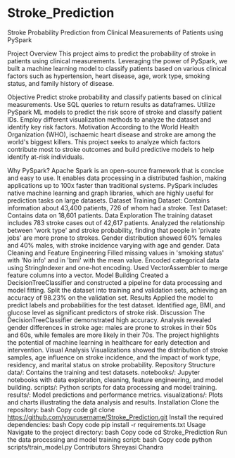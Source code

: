 # Stroke_Prediction
Stroke Probability Prediction from Clinical Measurements of Patients using PySpark

Project Overview
This project aims to predict the probability of stroke in patients using clinical measurements. Leveraging the power of PySpark, we built a machine learning model to classify patients based on various clinical factors such as hypertension, heart disease, age, work type, smoking status, and family history of disease.

Objective
Predict stroke probability and classify patients based on clinical measurements.
Use SQL queries to return results as dataframes.
Utilize PySpark ML models to predict the risk score of stroke and classify patient IDs.
Employ different visualization methods to analyze the dataset and identify key risk factors.
Motivation
According to the World Health Organization (WHO), ischaemic heart disease and stroke are among the world's biggest killers. This project seeks to analyze which factors contribute most to stroke outcomes and build predictive models to help identify at-risk individuals.

Why PySpark?
Apache Spark is an open-source framework that is concise and easy to use.
It enables data processing in a distributed fashion, making applications up to 100x faster than traditional systems.
PySpark includes native machine learning and graph libraries, which are highly useful for prediction tasks on large datasets.
Dataset
Training Dataset: Contains information about 43,400 patients, 726 of whom had a stroke.
Test Dataset: Contains data on 18,601 patients.
Data Exploration
The training dataset includes 783 stroke cases out of 42,617 patients.
Analyzed the relationship between 'work type' and stroke probability, finding that people in 'private jobs' are more prone to strokes.
Gender distribution showed 60% females and 40% males, with stroke incidence varying with age and gender.
Data Cleaning and Feature Engineering
Filled missing values in 'smoking status' with 'No info' and in 'bmi' with the mean value.
Encoded categorical data using StringIndexer and one-hot encoding.
Used VectorAssembler to merge feature columns into a vector.
Model Building
Created a DecisionTreeClassifier and constructed a pipeline for data processing and model fitting.
Split the dataset into training and validation sets, achieving an accuracy of 98.23% on the validation set.
Results
Applied the model to predict labels and probabilities for the test dataset.
Identified age, BMI, and glucose level as significant predictors of stroke risk.
Discussion
The DecisionTreeClassifier demonstrated high accuracy.
Analysis revealed gender differences in stroke age: males are prone to strokes in their 50s and 60s, while females are more likely in their 70s.
The project highlights the potential of machine learning in healthcare for early detection and intervention.
Visual Analysis
Visualizations showed the distribution of stroke samples, age influence on stroke incidence, and the impact of work type, residency, and marital status on stroke probability.
Repository Structure
data/: Contains the training and test datasets.
notebooks/: Jupyter notebooks with data exploration, cleaning, feature engineering, and model building.
scripts/: Python scripts for data processing and model training.
results/: Model predictions and performance metrics.
visualizations/: Plots and charts illustrating the data analysis and results.
Installation
Clone the repository:
bash
Copy code
git clone https://github.com/yourusername/Stroke_Prediction.git
Install the required dependencies:
bash
Copy code
pip install -r requirements.txt
Usage
Navigate to the project directory:
bash
Copy code
cd Stroke_Prediction
Run the data processing and model training script:
bash
Copy code
python scripts/train_model.py
Contributors
Shreyasi Chandra

